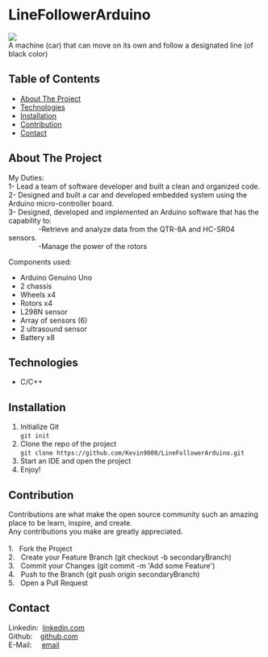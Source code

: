 # LineFollowerArduino
![](https://github.com/Kevin9000/Utilities/blob/master/Projects_gif/Andreino.gif) <br />
A machine (car) that can move on its own and follow a designated line (of black color)   

## Table of Contents
* [About The Project](#about-the-project)
* [Technologies](#technologies) 
* [Installation](#installation)  
* [Contribution](#contribution)  
* [Contact](#contact)  

## About The Project
My Duties: <br />
1- Lead a team of software developer and built a clean and organized code. <br />
2- Designed and built a car and developed embedded system using the Arduino micro-controller board. <br />
3- Designed, developed and implemented an Arduino software that has the capability to: <br />
&nbsp;&nbsp;&nbsp;&nbsp;&nbsp;&nbsp;&nbsp;&nbsp;&nbsp;&nbsp;&nbsp;&nbsp;&nbsp;&nbsp; -Retrieve and analyze data from the QTR-8A and HC-SR04 sensors. <br />
&nbsp;&nbsp;&nbsp;&nbsp;&nbsp;&nbsp;&nbsp;&nbsp;&nbsp;&nbsp;&nbsp;&nbsp;&nbsp;&nbsp; -Manage the power of the rotors <br />
 
Components used: <br />
 - Arduino Genuino Uno <br />
 - 2 chassis <br />
 - Wheels x4 <br />
 - Rotors x4 <br />
 - L298N sensor <br />
 - Array of sensors (6) <br />
 - 2 ultrasound sensor <br />
 - Battery x8 <br />

## Technologies
* C/C++

## Installation
1. Initialize Git <br />
`git init`
2. Clone the repo of the project <br />
`git clone https://github.com/Kevin9000/LineFollowerArduino.git`
3. Start an IDE and open the project <br />
4. Enjoy! 

## Contribution
Contributions are what make the open source community such an amazing place to be learn, inspire, and create. <br /> Any contributions you make are greatly appreciated. <br /><br />
1.&nbsp;&nbsp; Fork the Project <br />
2.&nbsp;&nbsp; Create your Feature Branch (git checkout -b secondaryBranch) <br />
3.&nbsp;&nbsp; Commit your Changes (git commit -m 'Add some Feature') <br />
4.&nbsp;&nbsp; Push to the Branch (git push origin secondaryBranch) <br />
5.&nbsp;&nbsp; Open a Pull Request <br />

## Contact
Linkedin:&nbsp;&nbsp;[linkedin.com](http://linkedin.com/in/kevin-wang-83ab931b1) <br />
Github:&nbsp;&nbsp;&nbsp;&nbsp;[github.com](http://github.com/Kevin9000) <br />
E-Mail:&nbsp;&nbsp;&nbsp;&nbsp;&nbsp;[email](mailto:kevinwang9000@gmail.com) <br />

